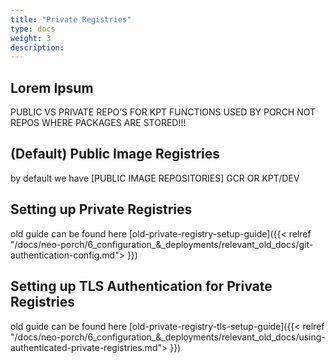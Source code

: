 ```yaml
---
title: "Private Registries"
type: docs
weight: 3
description: 
---
```


## Lorem Ipsum

PUBLIC VS PRIVATE REPO’S FOR KPT FUNCTIONS USED BY PORCH NOT REPOS WHERE PACKAGES ARE STORED!!!

## (Default) Public Image Registries

by default we have [PUBLIC IMAGE REPOSITORIES] GCR OR KPT/DEV

## Setting up Private Registries

old guide can be found here [old-private-registry-setup-guide]({{< relref "/docs/neo-porch/6_configuration_&_deployments/relevant_old_docs/git-authentication-config.md"> }})

## Setting up TLS Authentication for Private Registries

old guide can be found here [old-private-registry-tls-setup-guide]({{< relref "/docs/neo-porch/6_configuration_&_deployments/relevant_old_docs/using-authenticated-private-registries.md"> }})
